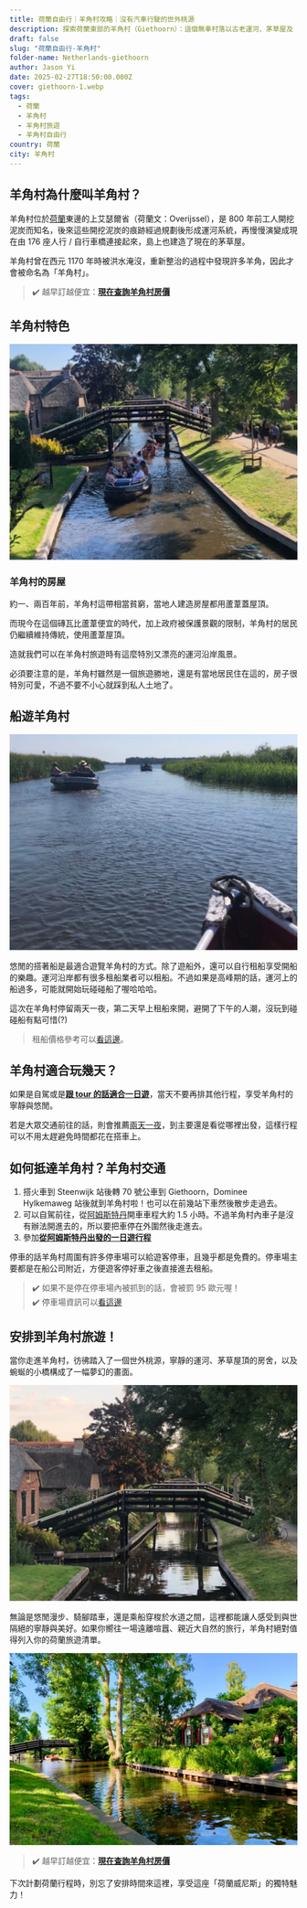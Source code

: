 ```yaml
---
title: 荷蘭自由行｜羊角村攻略｜沒有汽車行駛的世外桃源
description: 探索荷蘭東部的羊角村（Giethoorn）：這個無車村落以古老運河、茅草屋及 176 座橋梁展現獨特魅力，是百萬遊客嚮往的悠閒度假勝地
draft: false
slug: "荷蘭自由行-羊角村"
folder-name: Netherlands-giethoorn
author: Jason Yi
date: 2025-02-27T18:50:00.000Z
cover: giethoorn-1.webp
tags:
  - 荷蘭
  - 羊角村
  - 羊角村旅遊
  - 羊角村自由行
country: 荷蘭
city: 羊角村
---
```


<!--![](giethoorn-1.webp)-->

## 羊角村為什麼叫羊角村？

羊角村位於[荷蘭](https://exittaiwan.com/tags/%E8%8D%B7%E8%98%AD/)東邊的上艾瑟爾省（荷蘭文：Overijssel），是 800 年前工人開挖泥炭而知名，後來這些開挖泥炭的痕跡經過規劃後形成運河系統，再慢慢演變成現在由 176 座人行 / 自行車橋連接起來，島上也建造了現在的茅草屋。

羊角村曾在西元 1170 年時被洪水淹沒，重新整治的過程中發現許多羊角，因此才會被命名為「羊角村」。

> ✔️ 越早訂越便宜：[**現在查詢羊角村房價**](https://www.booking.com/city/nl/giethoorn.xt.html?aid=7956794&no_rooms=1&group_adults=2)

## 羊角村特色

![](image2.webp)

### 羊角村的房屋

約一、兩百年前，羊角村這帶相當貧窮，當地人建造房屋都用蘆葦蓋屋頂。

而現今在這個磚瓦比蘆葦便宜的時代，加上政府被保護景觀的限制，羊角村的居民仍繼續維持傳統，使用蘆葦屋頂。

造就我們可以在羊角村旅遊時有這麼特別又漂亮的運河沿岸風景。

必須要注意的是，羊角村雖然是一個旅遊勝地，還是有當地居民住在這的，房子很特別可愛，不過不要不小心就踩到私人土地了。

## 船遊羊角村

![](image1.webp)

悠閒的搭著船是最適合遊覽羊角村的方式。除了遊船外，還可以自行租船享受開船的樂趣。運河沿岸都有很多租船業者可以租船。不過如果是高峰期的話，運河上的船過多，可能就開始玩碰碰船了喔哈哈哈。

這次在羊角村停留兩天一夜，第二天早上租船來開，避開了下午的人潮，沒玩到碰碰船有點可惜(?)

> 租船價格參考可以[看這邊](https://giethoornvillage.com/rent-a-boat-in-giethoorn/)。

## 羊角村適合玩幾天？

如果是自駕或是[**跟 tour 的話適合一日遊**](https://affiliate.klook.com/redirect?aid=41451&aff_adid=1007160&k_site=https%3A%2F%2Fwww.klook.com%2Factivity%2F94943-giethoorn-day-trip-with-canal-tour-from-amsterdam%2F%3Fspm%3DSearchResult.SearchResult_LIST%26clickId%3Dc6dd6fb3f3)，當天不要再排其他行程，享受羊角村的寧靜與悠閒。

若是大眾交通前往的話，則會推薦[兩天一夜](https://www.booking.com/city/nl/giethoorn.xt.html?aid=7956794&no_rooms=1&group_adults=2)，到主要還是看從哪裡出發，這樣行程可以不用太趕避免時間都花在搭車上。

## 如何抵達羊角村？羊角村交通

1. 搭火車到 Steenwijk 站後轉 70 號公車到 Giethoorn，Dominee Hylkemaweg 站後就到羊角村啦！也可以在前幾站下車然後散步走過去。
2. 可以自駕前往，從[阿姆斯特丹](https://exittaiwan.com/tags/%E9%98%BF%E5%A7%86%E6%96%AF%E7%89%B9%E4%B8%B9/)開車車程大約 1.5 小時。不過羊角村內車子是沒有辦法開進去的，所以要把車停在外圍然後走進去。
3. 參加[**從阿姆斯特丹出發的一日遊行程**](https://affiliate.klook.com/redirect?aid=41451&aff_adid=1007160&k_site=https%3A%2F%2Fwww.klook.com%2Factivity%2F94943-giethoorn-day-trip-with-canal-tour-from-amsterdam%2F%3Fspm%3DSearchResult.SearchResult_LIST%26clickId%3Dc6dd6fb3f3)

停車的話羊角村周圍有許多停車場可以給遊客停車，且幾乎都是免費的。停車場主要都是在船公司附近，方便遊客停好車之後直接進去租船。

>  ✔️ 如果不是停在停車場內被抓到的話，會被罰 95 歐元喔！\
>  ✔️ 停車場資訊可以[看這邊](https://giethoornvillage.com/giethoorn-parking/)

## 安排到羊角村旅遊！

當你走進羊角村，彷彿踏入了一個世外桃源，寧靜的運河、茅草屋頂的房舍，以及蜿蜒的小橋構成了一幅夢幻的畫面。

![](image3.webp)

無論是悠閒漫步、騎腳踏車，還是乘船穿梭於水道之間，這裡都能讓人感受到與世隔絕的寧靜與美好。如果你嚮往一場遠離喧囂、親近大自然的旅行，羊角村絕對值得列入你的荷蘭旅遊清單。

![](giethoorn-2.webp)

> ✔️ 越早訂越便宜：[**現在查詢羊角村房價**](https://www.booking.com/city/nl/giethoorn.xt.html?aid=7956794&no_rooms=1&group_adults=2)

下次計劃荷蘭行程時，別忘了安排時間來這裡，享受這座「荷蘭威尼斯」的獨特魅力！
